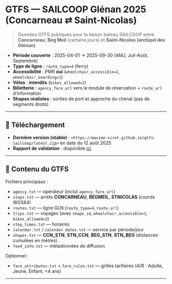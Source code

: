 # GTFS — SAILCOOP Glénan 2025 (Concarneau ⇄ Saint-Nicolas)

> Données GTFS publiques pour la liaison bateau SAILCOOP entre **Concarneau**, **Beg Meil** (certains jours) et **Saint-Nicolas (archipel des Glénan)**.

- **Période couverte** : 2025-04-01 → 2025-09-30 (AMJ, Juil-Août, Septembre)
- **Type de ligne** : `route_type=4` (ferry)
- **Accessibilité** : PMR **oui** (`wheelchair_accessible=1`, `wheelchair_boarding=1`)
- **Vélos** : **interdits** (`bikes_allowed=2`)
- **Billetterie** : `agency_fare_url` vers le module de réservation + `route_url` d’information
- **Shapes réalistes** : sorties de port et approche du chenal (pas de segments droits)

---

## 🔗 Téléchargement

- **Dernière version (stable)** : `<https://maxime-siret.github.io/gtfs-sailcoop/latest.zip>` en date du 12 août 2025
- **Rapport de validation** : disponible [ici](https://gtfs-validator-results.mobilitydata.org/c47c9ac5-72ed-4354-b232-684cd1811434/report.html)

---

## 📁 Contenu du GTFS

Fichiers principaux :
- `agency.txt` — opérateur (inclut `agency_fare_url`)
- `stops.txt` — arrêts **CONCARNEAU**, **BEGMEIL**, **STNICOLAS** (coords WGS84)
- `routes.txt` — ligne GLN (`route_type=4`, `route_url`)
- `trips.txt` — voyages (avec `shape_id`, `wheelchair_accessible=1`, `bikes_allowed=2`)
- `stop_times.txt` — horaires
- `calendar.txt` / `calendar_dates.txt` — service par période/jour
- `shapes.txt` — **CCN_STN**, **STN_CCN**, **BEG_STN**, **STN_BEG** (distances cumulées en mètres)
- `feed_info.txt` — métadonnées de diffusion

Optionnel :
- `fare_attributes.txt` + `fare_rules.txt` — grilles tarifaires (A/R : Adulte, Jeune, Enfant, <4 ans)

---
